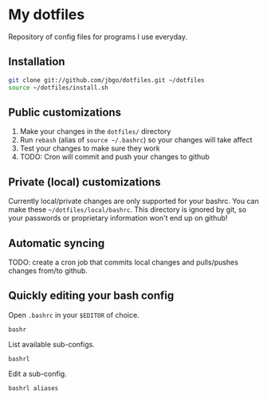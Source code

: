 # My dotfiles

Repository of config files for programs I use everyday.

## Installation

```sh
git clone git://github.com/jbgo/dotfiles.git ~/dotfiles
source ~/dotfiles/install.sh
```

## Public customizations

1. Make your changes in the `dotfiles/` directory
2. Run `rebash` (alias of `source ~/.bashrc`)  so your changes will take affect
3. Test your changes to make sure they work
4. TODO: Cron will commit and push your changes to github

## Private (local) customizations

Currently local/private changes are only supported for your bashrc. You
can make these `~/dotfiles/local/bashrc`. This directory is ignored by
git, so your passwords or proprietary information won't end up on github!

## Automatic syncing

TODO: create a cron job that commits local changes and pulls/pushes
changes from/to github.


## Quickly editing your bash config

Open `.bashrc` in your `$EDITOR` of choice.

```
bashr
```

List available sub-configs.

```
bashrl
```

Edit a sub-config.

```
bashrl aliases
```
